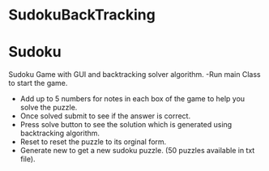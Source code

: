 # SudokuBackTracking
# Sudoku
Sudoku Game with GUI and backtracking solver algorithm.
-Run main Class to start the game.
- Add up to 5 numbers for notes in each box of the game to help you solve the puzzle.
- Once solved submit to see if the answer is correct.
- Press solve button to see the solution which is generated using backtracking algorithm.
- Reset to reset the puzzle to its orginal form.
- Generate new to get a new sudoku puzzle. (50 puzzles available in txt file).
 
